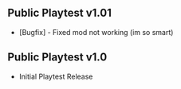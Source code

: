 ## Public Playtest v1.01
- [Bugfix] - Fixed mod not working (im so smart)

## Public Playtest v1.0
- Initial Playtest Release
